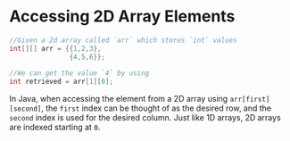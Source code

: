 # Accessing 2D Array Elements

```java
//Given a 2d array called `arr` which stores `int` values
int[][] arr = {{1,2,3},
               {4,5,6}};
 
//We can get the value `4` by using
int retrieved = arr[1][0];
```

In Java, when accessing the element from a 2D array using `arr[first][second]`, the `first` index can be thought of as the desired row, and the `second` index is used for the desired column. Just like 1D arrays, 2D arrays are indexed starting at `0`.